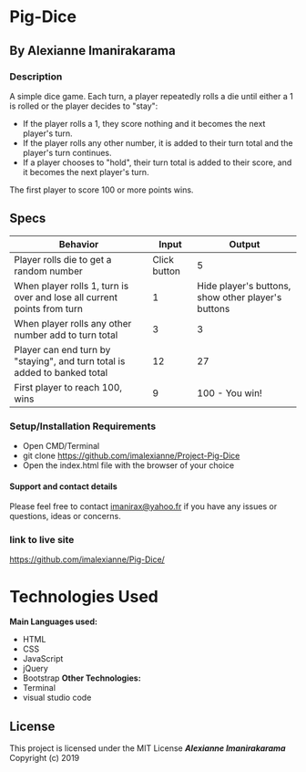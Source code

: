 # Pig-Dice
## By Alexianne Imanirakarama
### Description
A simple dice game. Each turn, a player repeatedly rolls a die until either a 1 is rolled or the player decides to "stay":

* If the player rolls a 1, they score nothing and it becomes the next player's turn.
* If the player rolls any other number, it is added to their turn total and the player's turn continues.
* If a player chooses to "hold", their turn total is added to their score, and it becomes the next player's turn.

The first player to score 100 or more points wins.
## Specs

| Behavior                                       |  Input | Output    |
| ---------------------------------------------- | ------ | --------- |
| Player rolls die to get a random number    | Click button      | 5      |
| When player rolls 1, turn is over and lose all current points from turn  | 1 | Hide player's buttons, show other player's buttons  |
| When player rolls any other number add to turn total | 3     | 3  |
| Player can end turn by "staying", and turn total is added to banked total        | 12      | 27         |
| First player to reach 100, wins     | 9      | 100 - You win!       |

### Setup/Installation Requirements
* Open CMD/Terminal
* git clone https://github.com/imalexianne/Project-Pig-Dice
* Open the index.html file with the browser of your choice


#### Support and contact details
Please feel free to contact imanirax@yahoo.fr if you have any issues or questions, ideas or concerns.

### link to live site
https://github.com/imalexianne/Pig-Dice/

# Technologies Used
**Main Languages used:**
* HTML
* CSS
* JavaScript
* jQuery
* Bootstrap
**Other Technologies:**
* Terminal
* visual studio code
## License
This project is licensed under the MIT License
**_Alexianne Imanirakarama_** Copyright (c) 2019